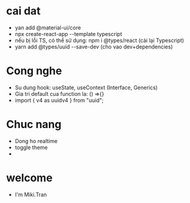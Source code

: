 # cai dat

- yan add @material-ui/core
- npx create-react-app <name> --template typescript
- nếu bị lỗi TS, có thể sử dụng: npm i @types/react (cài lại Typescript)
- yarn add @types/uuid --save-dev (cho vao dev+dependencies)

# Cong nghe

- Su dung hook: useState, useContext (Interface, Generics)
- Gia tri default cua function la: () =>{}
- import { v4 as uuidv4 } from "uuid";

# Chuc nang

- Dong ho realtime
- toggle theme
-

# welcome

- I'm Miki.Tran
